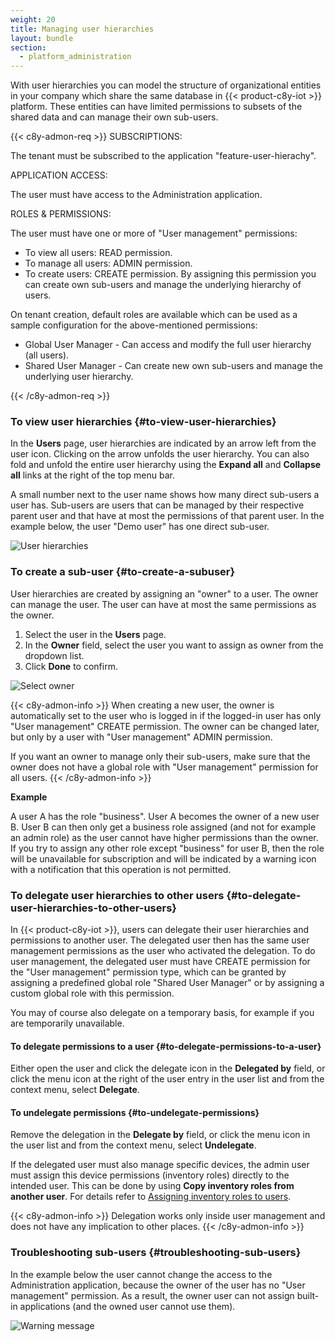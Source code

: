 ```yaml
---
weight: 20
title: Managing user hierarchies
layout: bundle
section:
  - platform_administration
---
```


With user hierarchies you can model the structure of organizational entities in your company which share the same database in {{< product-c8y-iot >}} platform. These entities can have limited permissions to subsets of the shared data and can manage their own sub-users.

{{< c8y-admon-req >}}
SUBSCRIPTIONS:

The tenant must be subscribed to the application "feature-user-hierachy".

APPLICATION ACCESS:

The user must have access to the Administration application.

ROLES & PERMISSIONS:

The user must have one or more of "User management" permissions:
* To view all users: READ permission.
* To manage all users: ADMIN permission.
* To create users: CREATE permission. By assigning this permission you can create own sub-users and manage the underlying hierarchy of users.

On tenant creation, default roles are available which can be used as a sample configuration for the above-mentioned permissions:
* Global User Manager - Can access and modify the full user hierarchy (all users).
* Shared User Manager - Can create new own sub-users and manage the underlying user hierarchy.

{{< /c8y-admon-req >}}

### To view user hierarchies {#to-view-user-hierarchies}

In the **Users** page, user hierarchies are indicated by an arrow left <i class="dlt-c8y-icon-expand-arrow text-primary icon-20"></i> from the user icon. Clicking on the arrow unfolds the user hierarchy. You can also fold and unfold the entire user hierarchy using the **Expand all** and **Collapse all** links at the right of the top menu bar.

A small number next to the user name shows how many direct sub-users a user has. Sub-users are users that can be managed by their respective parent user and that have at most the permissions of that parent user. In the example below, the user "Demo user" has one direct sub-user.

![User hierarchies](/images/users-guide/enterprise-tenant/et-user-hierarchy.png)


### To create a sub-user {#to-create-a-subuser}

User hierarchies are created by assigning an "owner" to a user. The owner can manage the user. The user can have at most the same permissions as the owner.

1. Select the user in the **Users** page.
2. In the **Owner** field, select the user you want to assign as owner from the dropdown list.
3. Click **Done** to confirm.

![Select owner](/images/users-guide/enterprise-tenant/et-user-hierarchy-assign-owner.png)

{{< c8y-admon-info >}}
When creating a new user, the owner is automatically set to the user who is logged in if the logged-in user has only "User management" CREATE permission. The owner can be changed later, but only by a user with "User management" ADMIN permission.

If you want an owner to manage only their sub-users, make sure that the owner does not have a global role with "User management" permission for all users.
{{< /c8y-admon-info >}}

**Example**

A user A has the role "business". User A becomes the owner of a new user B. User B can then only get a business role assigned (and not for example an admin role) as the user cannot have higher permissions than the owner. If you try to assign any other role except "business" for user B, then the role will be unavailable for subscription and will be indicated by a warning icon <i class="dlt-c8y-icon-warning text-warning icon-20"></i> with a notification that this operation is not permitted.


### To delegate user hierarchies to other users {#to-delegate-user-hierarchies-to-other-users}

In {{< product-c8y-iot >}}, users can delegate their user hierarchies and permissions to another user. The delegated user then has the same user management permissions as the user who activated the delegation. To do user management, the delegated user must have CREATE permission for the "User management" permission type, which can be granted by assigning a predefined global role "Shared User Manager" or by assigning a custom global role with this permission.

You may of course also delegate on a temporary basis, for example if you are temporarily unavailable.

#### To delegate permissions to a user {#to-delegate-permissions-to-a-user}

Either open the user and click the delegate icon in the **Delegated by** field, or click the menu icon <i class="dlt-c8y-icon-menu-vertical text-muted icon-20"></i> at the right of the user entry in the user list and from the context menu, select **Delegate**.

#### To undelegate permissions {#to-undelegate-permissions}

Remove the delegation in the **Delegate by** field, or click the menu icon <i class="dlt-c8y-icon-menu-vertical text-muted icon-20"></i> in the user list and from the context menu, select **Undelegate**.

If the delegated user must also manage specific devices, the admin user must assign this device permissions (inventory roles) directly to the intended user. This can be done by using **Copy inventory roles from another user**. For details refer to [Assigning inventory roles to users](/standard-tenant/managing-permissions/#to-assign-inventory-roles-to-users).

{{< c8y-admon-info >}}
Delegation works only inside user management and does not have any implication to other places.
{{< /c8y-admon-info >}}

### Troubleshooting sub-users {#troubleshooting-sub-users}

In the example below the user cannot change the access to the Administration application, because the owner of the user has no "User management" permission. As a result, the owner user can not assign built-in applications (and the owned user cannot use them).

![Warning message](/images/users-guide/enterprise-tenant/et-warning.png)
